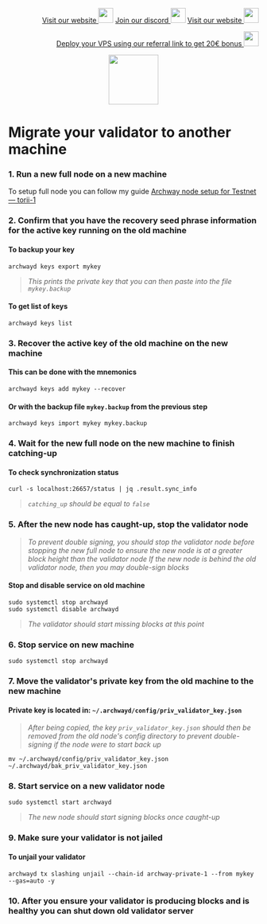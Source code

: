 <p style="font-size:14px" align="right">
<a href="https://kjnodes.com/" target="_blank">Visit our website <img src="https://user-images.githubusercontent.com/50621007/168689709-7e537ca6-b6b8-4adc-9bd0-186ea4ea4aed.png" width="30"/></a>
<a href="https://discord.gg/EY35ZzXY" target="_blank">Join our discord <img src="https://user-images.githubusercontent.com/50621007/176236430-53b0f4de-41ff-41f7-92a1-4233890a90c8.png" width="30"/></a>
<a href="https://kjnodes.com/" target="_blank">Visit our website <img src="https://user-images.githubusercontent.com/50621007/168689709-7e537ca6-b6b8-4adc-9bd0-186ea4ea4aed.png" width="30"/></a>
</p>

<p style="font-size:14px" align="right">
<a href="https://hetzner.cloud/?ref=y8pQKS2nNy7i" target="_blank">Deploy your VPS using our referral link to get 20€ bonus <img src="https://user-images.githubusercontent.com/50621007/174612278-11716b2a-d662-487e-8085-3686278dd869.png" width="30"/></a>
</p>

<p align="center">
  <img width="100" height="auto" src="https://user-images.githubusercontent.com/50621007/164164767-0a9590e5-b018-44de-8a3e-4ebdd905dfbc.png">
</p>

# Migrate your validator to another machine

### 1. Run a new full node on a new machine
To setup full node you can follow my guide [Archway node setup for Testnet — torii-1](https://github.com/kj89/testnet_manuals/blob/main/archway/README.md)

### 2. Confirm that you have the recovery seed phrase information for the active key running on the old machine

#### To backup your key
```
archwayd keys export mykey
```
> _This prints the private key that you can then paste into the file `mykey.backup`_

#### To get list of keys
```
archwayd keys list
```

### 3. Recover the active key of the old machine on the new machine

#### This can be done with the mnemonics
```
archwayd keys add mykey --recover
```

#### Or with the backup file `mykey.backup` from the previous step
```
archwayd keys import mykey mykey.backup
```

### 4. Wait for the new full node on the new machine to finish catching-up

#### To check synchronization status
```
curl -s localhost:26657/status | jq .result.sync_info
```
> _`catching_up` should be equal to `false`_

### 5. After the new node has caught-up, stop the validator node

> _To prevent double signing, you should stop the validator node before stopping the new full node to ensure the new node is at a greater block height than the validator node_
> _If the new node is behind the old validator node, then you may double-sign blocks_

#### Stop and disable service on old machine
```
sudo systemctl stop archwayd
sudo systemctl disable archwayd
```
> _The validator should start missing blocks at this point_

### 6. Stop service on new machine
```
sudo systemctl stop archwayd
```

### 7. Move the validator's private key from the old machine to the new machine
#### Private key is located in: `~/.archwayd/config/priv_validator_key.json`

> _After being copied, the key `priv_validator_key.json` should then be removed from the old node's config directory to prevent double-signing if the node were to start back up_
```
mv ~/.archwayd/config/priv_validator_key.json ~/.archwayd/bak_priv_validator_key.json
```

### 8. Start service on a new validator node
```
sudo systemctl start archwayd
```
> _The new node should start signing blocks once caught-up_

### 9. Make sure your validator is not jailed
#### To unjail your validator
```
archwayd tx slashing unjail --chain-id archway-private-1 --from mykey --gas=auto -y
```

### 10. After you ensure your validator is producing blocks and is healthy you can shut down old validator server
